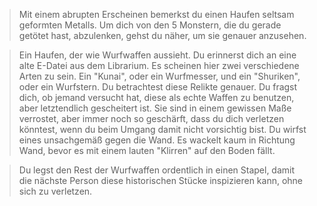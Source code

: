 > Mit einem abrupten Erscheinen bemerkst du einen Haufen seltsam geformten Metalls. Um dich von den 5 Monstern, die du gerade getötet hast, abzulenken, gehst du näher, um sie genauer anzusehen.

> Ein Haufen, der wie Wurfwaffen aussieht. Du erinnerst dich an eine alte E-Datei aus dem Librarium. Es scheinen hier zwei verschiedene Arten zu sein. Ein "Kunai", oder ein Wurfmesser, und ein "Shuriken", oder ein Wurfstern. Du betrachtest diese Relikte genauer. Du fragst dich, ob jemand versucht hat, diese als echte Waffen zu benutzen, aber letztendlich gescheitert ist. Sie sind in einem gewissen Maße verrostet, aber immer noch so geschärft, dass du dich verletzen könntest, wenn du beim Umgang damit nicht vorsichtig bist. Du wirfst eines unsachgemäß gegen die Wand. Es wackelt kaum in Richtung Wand, bevor es mit einem lauten "Klirren" auf den Boden fällt.

> Du legst den Rest der Wurfwaffen ordentlich in einen Stapel, damit die nächste Person diese historischen Stücke inspizieren kann, ohne sich zu verletzen.
